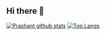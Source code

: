## Hi there 👋
[![Prashant github stats](https://github-readme-stats.vercel.app/api?username=prashantMax)](https://github.com/prashantMax/github-readme-stats)
[![Top Langs](https://github-readme-stats.vercel.app/api/top-langs/?username=prashantMax)](https://github.com/prashantMax/github-readme-stats)
